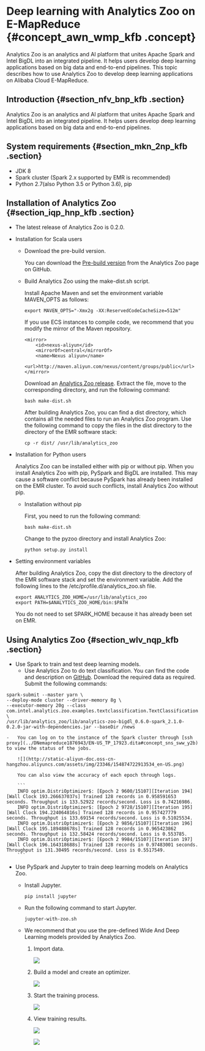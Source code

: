 # Deep learning with Analytics Zoo on E-MapReduce {#concept_awn_wmp_kfb .concept}

Analytics Zoo is an analytics and AI platform that unites Apache Spark and Intel BigDL into an integrated pipeline. It helps users develop deep learning applications based on big data and end-to-end pipelines. This topic describes how to use Analytics Zoo to develop deep learning applications on Alibaba Cloud E-MapReduce.

## Introduction {#section_nfv_bnp_kfb .section}

Analytics Zoo is an analytics and AI platform that unites Apache Spark and Intel BigDL into an integrated pipeline. It helps users develop deep learning applications based on big data and end-to-end pipelines.

## System requirements {#section_mkn_2np_kfb .section}

-   JDK 8
-   Spark cluster \(Spark 2.x supported by EMR is recommended\)
-   Python 2.7\(also Python 3.5 or Python 3.6\), pip

## Installation of Analytics Zoo {#section_iqp_hnp_kfb .section}

-   The latest release of Analytics Zoo is 0.2.0.
-   Installation for Scala users
    -   Download the pre-build version.

        You can download the [Pre-build version](https://analytics-zoo.github.io/master/#release-download/) from the Analytics Zoo page on GitHub.

    -   Build Analytics Zoo using the make-dist.sh script.

        Install Apache Maven and set the environment variable MAVEN\_OPTS as follows:

        ```
        export MAVEN_OPTS="-Xmx2g -XX:ReservedCodeCacheSize=512m"
        ```

        If you use ECS instances to compile code, we recommend that you modify the mirror of the Maven repository.

        ```
        <mirror>
            <id>nexus-aliyun</id>
            <mirrorOf>central</mirrorOf>
            <name>Nexus aliyun</name>
            <url>http://maven.aliyun.com/nexus/content/groups/public</url>
        </mirror>
        ```

        Download an [Analytics Zoo release](https://github.com/intel-analytics/analytics-zoo). Extract the file, move to the corresponding directory, and run the following command:

        ```
        bash make-dist.sh
        ```

        After building Analytics Zoo, you can find a dist directory, which contains all the needed files to run an Analytics Zoo program. Use the following command to copy the files in the dist directory to the directory of the EMR software stack:

        ```
        cp -r dist/ /usr/lib/analytics_zoo
        ```

-   Installation for Python users

    Analytics Zoo can be installed either with pip or without pip. When you install Analytics Zoo with pip, PySpark and BigDL are installed. This may cause a software conflict because PySpark has already been installed on the EMR cluster. To avoid such conflicts, install Analytics Zoo without pip.

    -   Installation without pip

        First, you need to run the following command:

        ```
        bash make-dist.sh
        ```

        Change to the pyzoo directory and install Analytics Zoo:

        ```
        python setup.py install
        ```

-   Setting environment variables

    After building Analytics Zoo, copy the dist directory to the directory of the EMR software stack and set the environment variable. Add the following lines to the /etc/profile.d/analytics\_zoo.sh file.

    ```
    export ANALYTICS_ZOO_HOME=/usr/lib/analytics_zoo
    export PATH=$ANALYTICS_ZOO_HOME/bin:$PATH
    ```

    You do not need to set SPARK\_HOME because it has already been set on EMR.


## Using Analytics Zoo {#section_wlv_nqp_kfb .section}

-   Use Spark to train and test deep learning models.
    -   Use Analytics Zoo to do text classification. You can find the code and description on [GitHub](https://github.com/intel-analytics/analytics-zoo/tree/master/zoo/src/main/scala/com/intel/analytics/zoo/examples/textclassification). Download the required data as required. Submit the following commands:

```
spark-submit --master yarn \
--deploy-mode cluster --driver-memory 8g \
--executor-memory 20g --class com.intel.analytics.zoo.examples.textclassification.TextClassification \
/usr/lib/analytics_zoo/lib/analytics-zoo-bigdl_0.6.0-spark_2.1.0-0.2.0-jar-with-dependencies.jar --baseDir /news
```

    -   You can log on to the instance of the Spark cluster through [ssh proxy](../DNemapreduce1876943/EN-US_TP_17923.dita#concept_sns_sww_y2b) to view the status of the jobs.

        ![](http://static-aliyun-doc.oss-cn-hangzhou.aliyuncs.com/assets/img/23346/154874722913534_en-US.png)

        You can also view the accuracy of each epoch through logs.

        ```
        INFO optim.DistriOptimizer$: [Epoch 2 9600/15107][Iteration 194][Wall Clock 193.266637037s] Trained 128 records in 0.958591653 seconds. Throughput is 133.52922 records/second. Loss is 0.74216986.
        INFO optim.DistriOptimizer$: [Epoch 2 9728/15107][Iteration 195][Wall Clock 194.224064816s] Trained 128 records in 0.957427779 seconds. Throughput is 133.69154 records/second. Loss is 0.51025534.
        INFO optim.DistriOptimizer$: [Epoch 2 9856/15107][Iteration 196][Wall Clock 195.189488678s] Trained 128 records in 0.965423862 seconds. Throughput is 132.58424 records/second. Loss is 0.553785.
        INFO optim.DistriOptimizer$: [Epoch 2 9984/15107][Iteration 197][Wall Clock 196.164318688s] Trained 128 records in 0.97483001 seconds. Throughput is 131.30495 records/second. Loss is 0.5517549.
        ```

-   Use PySpark and Jupyter to train deep learning models on Analytics Zoo.
    -   Install Jupyter.

        ```
        pip install jupyter
        ```

    -   Run the following command to start Jupyter.

        ```
        jupyter-with-zoo.sh
        ```

    -   We recommend that you use the pre-defined Wide And Deep Learning models provided by Analytics Zoo.
        1.  Import data.

            ![](http://static-aliyun-doc.oss-cn-hangzhou.aliyuncs.com/assets/img/23346/154874722913535_en-US.png)

        2.  Build a model and create an optimizer.

            ![](http://static-aliyun-doc.oss-cn-hangzhou.aliyuncs.com/assets/img/23346/154874722913536_en-US.png)

        3.  Start the training process.

            ![](http://static-aliyun-doc.oss-cn-hangzhou.aliyuncs.com/assets/img/23346/154874722913537_en-US.png)

        4.  View training results.

            ![](http://static-aliyun-doc.oss-cn-hangzhou.aliyuncs.com/assets/img/23346/154874722913538_en-US.png)

            ![](http://static-aliyun-doc.oss-cn-hangzhou.aliyuncs.com/assets/img/23346/154874722913539_en-US.png)


